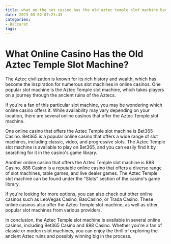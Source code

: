 ```yaml
---
title: what on the net casino has the old aztec temple slot machine baccarat site
date: 2023-03-02 07:21:43
categories:
- Baccarat
tags:
---
```

# What Online Casino Has the Old Aztec Temple Slot Machine?

The Aztec civilization is known for its rich history and wealth, which has become the inspiration for numerous slot machines in online casinos. One popular slot machine is the Aztec Temple slot machine, which takes players on a journey through the ancient ruins of the Aztecs. 

If you're a fan of this particular slot machine, you may be wondering which online casino offers it. While availability may vary depending on your location, there are several online casinos that offer the Aztec Temple slot machine. 

One online casino that offers the Aztec Temple slot machine is Bet365 Casino. Bet365 is a popular online casino that offers a wide range of slot machines, including classic, video, and progressive slots. The Aztec Temple slot machine is available to play on Bet365, and you can easily find it by searching for it in the casino's game library.

Another online casino that offers the Aztec Temple slot machine is 888 Casino. 888 Casino is a reputable online casino that offers a diverse range of slot machines, table games, and live dealer games. The Aztec Temple slot machine can be found under the "Slots" section of the casino's game library.

If you're looking for more options, you can also check out other online casinos such as LeoVegas Casino, BaoCasino, or Trada Casino. These online casinos also offer the Aztec Temple slot machine, as well as other popular slot machines from various providers.

In conclusion, the Aztec Temple slot machine is available in several online casinos, including Bet365 Casino and 888 Casino. Whether you're a fan of classic or modern slot machines, you can enjoy the thrill of exploring the ancient Aztec ruins and possibly winning big in the process.